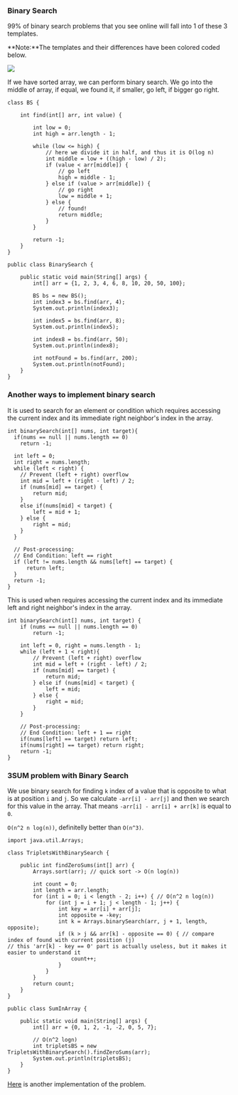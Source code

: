 ### Binary Search

99% of binary search problems that you see online will fall into 1 of these 3 templates.

**Note:**The templates and their differences have been colored coded below.

![](https://leetcode.com/explore/learn/card/binary-search/135/template-iii/Figures/binary_search/Template_Diagram.png)

If we have sorted array, we can perform binary search. We go into the middle of array, if equal, we found it, if smaller, go left, if bigger go right.

```
class BS {

    int find(int[] arr, int value) {

        int low = 0;
        int high = arr.length - 1;

        while (low <= high) {
            // here we divide it in half, and thus it is O(log n)
            int middle = low + ((high - low) / 2); 
            if (value < arr[middle]) {
                // go left
                high = middle - 1;
            } else if (value > arr[middle]) {
                // go right
                low = middle + 1;
            } else {
                // found!
                return middle;
            }
        }

        return -1;
    }
}

public class BinarySearch {

    public static void main(String[] args) {
        int[] arr = {1, 2, 3, 4, 6, 8, 10, 20, 50, 100};

        BS bs = new BS();
        int index3 = bs.find(arr, 4);
        System.out.println(index3);

        int index5 = bs.find(arr, 8);
        System.out.println(index5);

        int index8 = bs.find(arr, 50);
        System.out.println(index8);

        int notFound = bs.find(arr, 200);
        System.out.println(notFound);
    }
}
```

### Another ways to implement binary search

It is used to search for an element or condition which requires accessing the current index and its immediate right neighbor's index in the array.

```
int binarySearch(int[] nums, int target){
  if(nums == null || nums.length == 0)
    return -1;

  int left = 0;
  int right = nums.length;
  while (left < right) {
    // Prevent (left + right) overflow
    int mid = left + (right - left) / 2;
    if (nums[mid] == target) { 
        return mid; 
    }
    else if(nums[mid] < target) { 
        left = mid + 1; 
    } else { 
        right = mid; 
    }
  }

  // Post-processing:
  // End Condition: left == right
  if (left != nums.length && nums[left] == target) {
      return left;
  }
  return -1;
}
```

This is used when requires accessing the current index and its immediate left and right neighbor's index in the array.

```
int binarySearch(int[] nums, int target) {
    if (nums == null || nums.length == 0)
        return -1;

    int left = 0, right = nums.length - 1;
    while (left + 1 < right){
        // Prevent (left + right) overflow
        int mid = left + (right - left) / 2;
        if (nums[mid] == target) {
            return mid;
        } else if (nums[mid] < target) {
            left = mid;
        } else {
            right = mid;
        }
    }

    // Post-processing:
    // End Condition: left + 1 == right
    if(nums[left] == target) return left;
    if(nums[right] == target) return right;
    return -1;
}
```

### 3SUM problem with Binary Search

We use binary search for finding `k` index of a value that is opposite to what is at position `i` and `j`. So we calculate `-arr[i] - arr[j]` and then we search for this value in the array. That means `-arr[i] - arr[i] + arr[k]` is equal to `0`.

`O(n^2 n log(n))`, definitelly better than `O(n^3)`.

```
import java.util.Arrays;

class TripletsWithBinarySearch {

    public int findZeroSums(int[] arr) {
        Arrays.sort(arr); // quick sort -> O(n log(n))

        int count = 0;
        int length = arr.length;
        for (int i = 0; i < length - 2; i++) { // O(n^2 n log(n))
            for (int j = i + 1; j < length - 1; j++) {
                int key = arr[i] + arr[j];
                int opposite = -key;
                int k = Arrays.binarySearch(arr, j + 1, length, opposite);
                if (k > j && arr[k] - opposite == 0) { // compare index of found with current position (j)
// this 'arr[k] - key == 0' part is actually useless, but it makes it easier to understand it
                    count++;
                }
            }
        }
        return count;
    }
}

public class SumInArray {

    public static void main(String[] args) {
        int[] arr = {0, 1, 2, -1, -2, 0, 5, 7};

        // O(n^2 logn)
        int tripletsBS = new TripletsWithBinarySearch().findZeroSums(arr);
        System.out.println(tripletsBS);
    }
}
```

[Here](https://gist.github.com/st0le/5893435) is another implementation of the problem.

